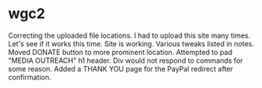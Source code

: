 # wgc2
Correcting the uploaded file locations. 
I had to upload this site many times. Let's see if it works this time. 
Site is working. Various tweaks listed in notes. 
Moved DONATE button to more prominent location. 
Attempted to pad "MEDIA OUTREACH" h1 header. Div would not respond to commands for some reason. 
Added a THANK YOU page for the PayPal redirect after confirmation.
